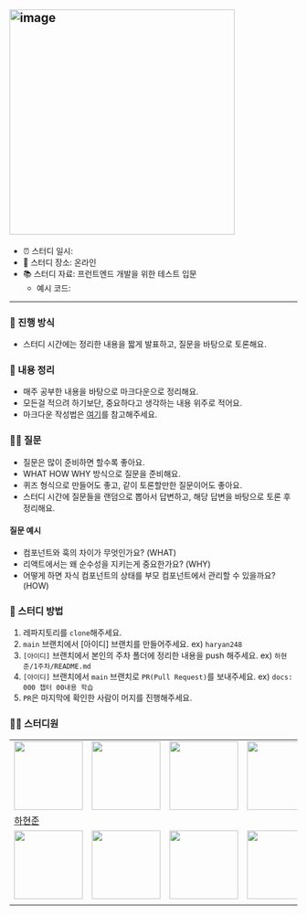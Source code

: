 ## <img width="394" alt="image" src="https://github.com/user-attachments/assets/14c420f1-817b-40a9-b6f9-904fe99429ab" />


- ⏰ 스터디 일시: 
- 🏫 스터디 장소: 온라인
- 📚 스터디 자료: 프런트엔드 개발을 위한 테스트 입문
  - 예시 코드: 

---

### 🚀 진행 방식

- 스터디 시간에는 정리한 내용을 짧게 발표하고, 질문을 바탕으로 토론해요.

### 📝 내용 정리

- 매주 공부한 내용을 바탕으로 마크다운으로 정리해요.
- 모든걸 적으려 하기보단, 중요하다고 생각하는 내용 위주로 적어요.
- 마크다운 작성법은 [여기](https://gist.github.com/ihoneymon/652be052a0727ad59601)를 참고해주세요.

### 🙋‍♂️ 질문

- 질문은 많이 준비하면 할수록 좋아요.
- WHAT HOW WHY 방식으로 질문을 준비해요.
- 퀴즈 형식으로 만들어도 좋고, 같이 토론할만한 질문이어도 좋아요.
- 스터디 시간에 질문들을 랜덤으로 뽑아서 답변하고, 해당 답변을 바탕으로 토론 후 정리해요.

#### 질문 예시

- 컴포넌트와 훅의 차이가 무엇인가요? (WHAT)
- 리액트에서는 왜 순수성을 지키는게 중요한가요? (WHY)
- 어떻게 하면 자식 컴포넌트의 상태를 부모 컴포넌트에서 관리할 수 있을까요? (HOW)

### 📌 스터디 방법

1. 레파지토리를 `clone`해주세요.
2. `main` 브랜치에서 [아이디] 브랜치를 만들어주세요. ex) `haryan248`
3. `[아이디]` 브랜치에서 본인의 주차 폴더에 정리한 내용을 push 해주세요. ex) `하현준/1주차/README.md`
4. `[아이디]` 브랜치에서 `main` 브랜치로 `PR(Pull Request)`를 보내주세요. ex) `docs: 000 챕터 00내용 학습`
5. `PR`은 마지막에 확인한 사람이 머지를 진행해주세요.

### 🏃‍♂️ 스터디원

<table>
  <tr>
    <td>
      <img src="https://avatars.githubusercontent.com/haryan248" width="120px" height="120px"/>
    </td>
    <td>
      <img src="" width="120px" height="120px"/>
    </td>
    <td>
      <img src="" width="120px" height="120px"/>
    </td>
    <td>
      <img src="" width="120px" height="120px"/>
    </td>
    <td>
      <img src="" width="120px" height="120px"/>
    </td>
  </tr>

  <tr>
    <td>
      <a href="https://github.com/haryan248">
        하현준
      </a>
    </td>
    <td>
      <a href="">
      </a>
    </td>
    <td>
      <a href="">
      </a>
    </td>
    <td>
      <a href="">
      </a>
    </td>
    <td>
      <a href="">
      </a>
    </td>
  </tr>
    <tr>  
    <td>
      <img src="" width="120px" height="120px"/>
    </td>
    <td>
      <img src="" width="120px" height="120px"/>
    </td>
    <td>
      <img src="" width="120px" height="120px"/>
    </td>
    <td>
      <img src="" width="120px" height="120px"/>
    </td>
    <td>
    </td>
  </tr>
  <tr>
    <td>
      <a href="">
      </a>
    </td>
    <td>
      <a href="">
      </a>
    </td>
    <td>
      <a href="">
      </a>
    </td>
    <td>
      <a href="">
      </a>
    </td>
    <td>
    </td>
  </tr>
  </table>
